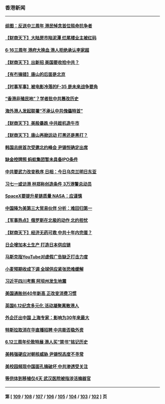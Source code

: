 ### 香港新闻
---
#### [组图：反送中三周年 港民悼念首位殒命抗争者](../../pages/ncid1349362/n13761626.md) 
#### [【财商天下】大陆房市陷泥潭 烂尾楼业主被红码](../../pages/ncid1349362/n13761890.md) 
#### [6‧16三周年 港府大换血 港人拒绝承认李家超](../../pages/ncid1349362/n13761847.md) 
#### [【财商天下】出新招 美国要收拾中共？](../../pages/ncid1349362/n13761125.md) 
#### [【有冇搞错】唐山的后面是北京](../../pages/ncid1349362/n13760394.md) 
#### [【时事军事】被电影冷落的F-35 是未来战争要角](../../pages/ncid1349362/n13760325.md) 
#### [“香港非殖民地”？学者批中共篡改历史](../../pages/ncid1349362/n13760789.md) 
#### [海外港人发起联署“不承认中共傀儡特首”](../../pages/ncid1349362/n13760639.md) 
#### [【财商天下】美股暴跌 中共趁机造牛市](../../pages/ncid1349362/n13760341.md) 
#### [【财商天下】唐山再掀运动 打黑还是黑打？](../../pages/ncid1349362/n13759619.md) 
#### [韩国总统首次受邀北约峰会 尹锡悦确定出席](../../pages/ncid1349362/n13759570.md) 
#### [缺金控牌照 蚂蚁集团暂未具备IPO条件](../../pages/ncid1349362/n13759566.md) 
#### [中共要武力改变秩序 日相：今日乌克兰明日东亚](../../pages/ncid1349362/n13759553.md) 
#### [习七一或访港 林郑称创造条件 3万港警总动员](../../pages/ncid1349362/n13759375.md) 
#### [SpaceX要提升星链质量 NASA：应谨慎](../../pages/ncid1349362/n13759543.md) 
#### [中国降为美第三大贸易伙伴 分析：难回归第一](../../pages/ncid1349362/n13759515.md) 
#### [【军事热点】俄罗斯在北极的动作 北约担忧](../../pages/ncid1349362/n13759124.md) 
#### [【财商天下】经济无药可救 中共十年内完蛋？](../../pages/ncid1349362/n13758975.md) 
#### [日企增加本土生产 打造日本供应链](../../pages/ncid1349362/n13758933.md) 
#### [马斯克指YouTube对虚假广告缺乏打击力度](../../pages/ncid1349362/n13758916.md) 
#### [小麦预期收成下调 全球供应紧张恐难缓解](../../pages/ncid1349362/n13758908.md) 
#### [习近平四川考察 阿坝州发生地震](../../pages/ncid1349362/n13758914.md) 
#### [美国通胀创40年新高 正改变消费习惯](../../pages/ncid1349362/n13758901.md) 
#### [英国6.12纪念多元化 活动凝聚离散港人](../../pages/ncid1349362/n13758872.md) 
#### [外企迁出中国 上海专家：影响为30年来最大](../../pages/ncid1349362/n13758317.md) 
#### [特斯拉取消在华直播招聘 中共能否稳外资](../../pages/ncid1349362/n13758840.md) 
#### [6.12三周年伦敦特展 港人买“禁书”铭记历史](../../pages/ncid1349362/n13757832.md) 
#### [美韩强硬应对朝核威胁 尹锡悦态度不寻常](../../pages/ncid1349362/n13758207.md) 
#### [美校园频现中国面孔搞破坏 中共渗透受关注](../../pages/ncid1349362/n13758129.md) 
#### [等供体到移植仅4天 武汉医院被指涉活摘器官](../../pages/ncid1349362/n13758039.md) 

---
#### 第 [ [109](./109.md) / [108](./108.md) / [107](./107.md) / [106](./106.md) / [105](./105.md) / [104](./104.md) / [103](./103.md) / [102](./102.md) ] 页
